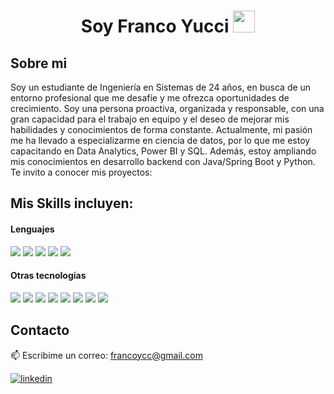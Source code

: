 <h1 align="center"><b>Soy Franco Yucci </b><img src="https://media.giphy.com/media/hvRJCLFzcasrR4ia7z/giphy.gif" width="35"></h1>

## Sobre mi

Soy un estudiante de Ingeniería en Sistemas de 24 años, en busca de un entorno profesional que me desafíe y me ofrezca oportunidades de crecimiento.
Soy una persona proactiva, organizada y responsable, con una gran capacidad para el trabajo en equipo y el deseo de mejorar mis habilidades y conocimientos de forma constante.
Actualmente, mi pasión me ha llevado a especializarme en ciencia de datos, por lo que me estoy capacitando en Data Analytics, Power BI y SQL. Además, estoy ampliando mis conocimientos en desarrollo backend con Java/Spring Boot y Python.
Te invito a conocer mis proyectos:

## Mis Skills incluyen:

<h4> Lenguajes </h4>
<span> 
  <img src="https://img.shields.io/badge/HTML5-E34F26?style=for-the-badge&logo=html5&logoColor=white">
  <img src="https://img.shields.io/badge/CSS3-1572B6?style=for-the-badge&logo=css3&logoColor=white">
  <img src="https://img.shields.io/badge/C++%20-%2300599C.svg?style=for-the-badge&logo=c%2B%2B&logoColor=white">
  <img src="https://img.shields.io/badge/Java-ED8B00?style=for-the-badge&logo=java&logoColor=white">
  <img src="https://img.shields.io/badge/python-3670A0?style=for-the-badge&logo=python&logoColor=ffdd54">
 


</span>


<h4> Otras tecnologías </h4>
<span>
  <img src="https://img.shields.io/badge/Git-F05032?style=for-the-badge&logo=git&logoColor=white">
  <img src="https://img.shields.io/badge/cassandra-%231287B1.svg?style=for-the-badge&logo=apache-cassandra&logoColor=white">
  <img src="https://img.shields.io/badge/postgres-%23316192.svg?style=for-the-badge&logo=postgresql&logoColor=white">
  <img src="https://img.shields.io/badge/Microsoft%20SQL%20Server-CC2927?style=for-the-badge&logo=microsoft%20sql%20server&logoColor=white">
  <img src="https://img.shields.io/badge/MongoDB-%234ea94b.svg?style=for-the-badge&logo=mongodb&logoColor=white">
  <img src="https://img.shields.io/badge/MySQL-00000F?style=for-the-badge&logo=mysql&logoColor=white">
  <img src="https://img.shields.io/badge/Linux-FCC624?style=for-the-badge&logo=linux&logoColor=black">
  <img src="https://img.shields.io/badge/power_bi-F2C811?style=for-the-badge&logo=powerbi&logoColor=black">




</span>

## Contacto
📫 Escribime un correo: <a href="francoycc@gmail.com">francoycc@gmail.com</a>

<a href="https://linkedin.com/in/francoyucci" target="_blank">
<img src="https://img.shields.io/badge/linkedin:  francoyucci-%2300acee.svg?color=405DE6&style=for-the-badge&logo=linkedin&logoColor=white" alt=linkedin style="margin-bottom: 5px;"/>
</a>


